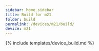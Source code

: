 ```yaml
---
sidebar: home_sidebar
title: Build for m21
folder: build
permalink: /devices/m21/build/
device: m21
---
```

{% include templates/device_build.md %}
